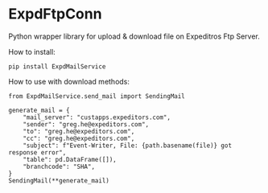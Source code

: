 # ExpdFtpConn

Python wrapper library for upload & download file on Expeditros Ftp Server.


How to install:

    pip install ExpdMailService


How to use with download methods:

    from ExpdMailService.send_mail import SendingMail

    generate_mail = {
        "mail_server": "custapps.expeditors.com", 
        "sender": "greg.he@expeditors.com", 
        "to": "greg.he@expeditors.com", 
        "cc": "greg.he@expeditors.com",
        "subject": f"Event-Writer, File: {path.basename(file)} got response error", 
        "table": pd.DataFrame([]), 
        "branchcode": "SHA",
    }
    SendingMail(**generate_mail) 

    


